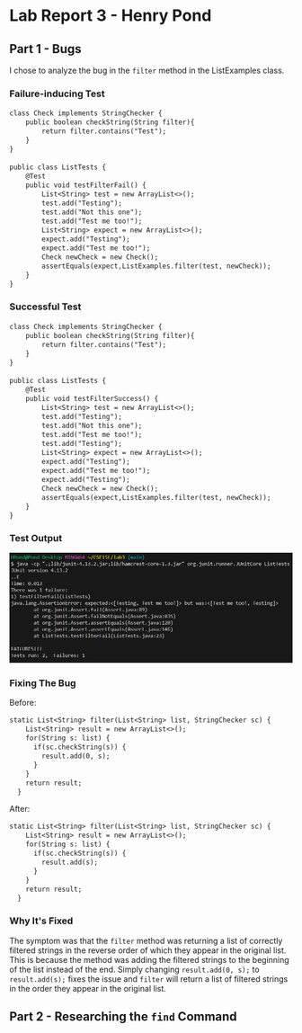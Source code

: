 # Lab Report 3 - Henry Pond

## Part 1 - Bugs
I chose to analyze the bug in the `filter` method in the ListExamples class. 

### Failure-inducing Test
```
class Check implements StringChecker {
    public boolean checkString(String filter){
        return filter.contains("Test");
    }
}

public class ListTests {
    @Test
    public void testFilterFail() {
        List<String> test = new ArrayList<>();
        test.add("Testing");
        test.add("Not this one");
        test.add("Test me too!");
        List<String> expect = new ArrayList<>();
        expect.add("Testing");
        expect.add("Test me too!");
        Check newCheck = new Check();
        assertEquals(expect,ListExamples.filter(test, newCheck));
    }
}
```

### Successful Test
```
class Check implements StringChecker {
    public boolean checkString(String filter){
        return filter.contains("Test");
    }
}

public class ListTests {
    @Test 
    public void testFilterSuccess() {
        List<String> test = new ArrayList<>();
        test.add("Testing");
        test.add("Not this one");
        test.add("Test me too!");
        test.add("Testing");
        List<String> expect = new ArrayList<>();
        expect.add("Testing");
        expect.add("Test me too!");
        expect.add("Testing");
        Check newCheck = new Check();
        assertEquals(expect,ListExamples.filter(test, newCheck));
    }
}
```

### Test Output
![Test Output](ListTestsOutput.png)

### Fixing The Bug
Before:
```
static List<String> filter(List<String> list, StringChecker sc) {
    List<String> result = new ArrayList<>();
    for(String s: list) {
      if(sc.checkString(s)) {
        result.add(0, s);
      }
    }
    return result;
  }
```

After:
```
static List<String> filter(List<String> list, StringChecker sc) {
    List<String> result = new ArrayList<>();
    for(String s: list) {
      if(sc.checkString(s)) {
        result.add(s);
      }
    }
    return result;
  }
```

### Why It's Fixed
The symptom was that the `filter` method was returning a list of correctly filtered strings in the reverse order of which they appear in the original list.
This is because the method was adding the filtered strings to the beginning of the list instead of the end.
Simply changing `result.add(0, s);` to `result.add(s);` fixes the issue and `filter` will return a list of filtered strings in the order they appear in the original list.

## Part 2 - Researching the `find` Command

